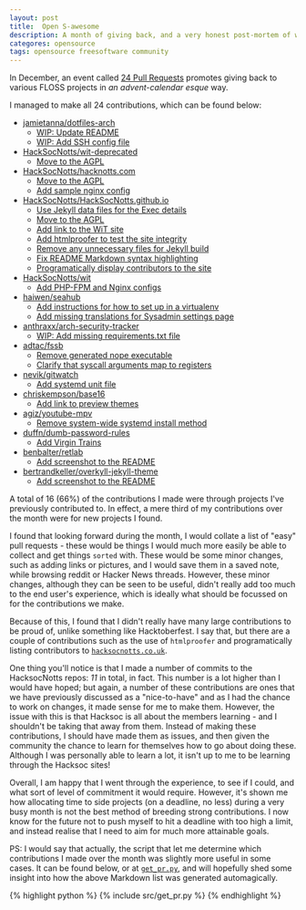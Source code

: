```yaml
---
layout: post
title:  Open S-awesome
description: A month of giving back, and a very honest post-mortem of what I learned.
categores: opensource
tags: opensource freesoftware community
---
```


In December, an event called [24 Pull Requests][24pr] promotes giving back to various FLOSS projects in _an advent-calendar esque_ way.

I managed to make all 24 contributions, which can be found below:

- [jamietanna/dotfiles-arch](https://github.com/jamietanna/dotfiles-arch)
    - [WIP: Update README](https://github.com/jamietanna/dotfiles-arch/pull/45)
    - [WIP: Add SSH config file](https://github.com/jamietanna/dotfiles-arch/pull/44)
- [HackSocNotts/wit-deprecated](https://github.com/HackSocNotts/wit-deprecated)
    - [Move to the AGPL](https://github.com/HackSocNotts/wit-deprecated/pull/37)
- [HackSocNotts/hacknotts.com](https://github.com/HackSocNotts/hacknotts.com)
    - [Move to the AGPL](https://github.com/HackSocNotts/hacknotts.com/pull/16)
    - [Add sample nginx config](https://github.com/HackSocNotts/hacknotts.com/pull/15)
- [HackSocNotts/HackSocNotts.github.io](https://github.com/HackSocNotts/HackSocNotts.github.io)
    - [Use Jekyll data files for the Exec details](https://github.com/HackSocNotts/HackSocNotts.github.io/pull/21)
    - [Move to the AGPL](https://github.com/HackSocNotts/HackSocNotts.github.io/pull/20)
    - [Add link to the WiT site](https://github.com/HackSocNotts/HackSocNotts.github.io/pull/19)
    - [Add htmlproofer to test the site integrity](https://github.com/HackSocNotts/HackSocNotts.github.io/pull/18)
    - [Remove any unnecessary files for Jekyll build](https://github.com/HackSocNotts/HackSocNotts.github.io/pull/17)
    - [Fix README Markdown syntax highlighting](https://github.com/HackSocNotts/HackSocNotts.github.io/pull/16)
    - [Programatically display contributors to the site](https://github.com/HackSocNotts/HackSocNotts.github.io/pull/15)
- [HackSocNotts/wit](https://github.com/HackSocNotts/wit)
    - [Add PHP-FPM and Nginx configs](https://github.com/HackSocNotts/wit/pull/36)
- [haiwen/seahub](https://github.com/haiwen/seahub)
    - [Add instructions for how to set up in a virtualenv](https://github.com/haiwen/seahub/pull/1433)
    - [Add missing translations for Sysadmin settings page](https://github.com/haiwen/seahub/pull/1432)
- [anthraxx/arch-security-tracker](https://github.com/anthraxx/arch-security-tracker)
    - [WIP: Add missing requirements.txt file](https://github.com/anthraxx/arch-security-tracker/pull/42)
- [adtac/fssb](https://github.com/adtac/fssb)
    - [Remove generated nope executable](https://github.com/adtac/fssb/pull/6)
    - [Clarify that syscall arguments map to registers](https://github.com/adtac/fssb/pull/5)
- [nevik/gitwatch](https://github.com/nevik/gitwatch)
    - [Add systemd unit file](https://github.com/nevik/gitwatch/pull/38)
- [chriskempson/base16](https://github.com/chriskempson/base16)
    - [Add link to preview themes](https://github.com/chriskempson/base16/pull/71)
- [agiz/youtube-mpv](https://github.com/agiz/youtube-mpv)
    - [Remove system-wide systemd install method](https://github.com/agiz/youtube-mpv/pull/26)
- [duffn/dumb-password-rules](https://github.com/duffn/dumb-password-rules)
    - [Add Virgin Trains](https://github.com/duffn/dumb-password-rules/pull/33)
- [benbalter/retlab](https://github.com/benbalter/retlab)
    - [Add screenshot to the README](https://github.com/benbalter/retlab/pull/4)
- [bertrandkeller/overkyll-jekyll-theme](https://github.com/bertrandkeller/overkyll-jekyll-theme)
    - [Add screenshot to the README](https://github.com/bertrandkeller/overkyll-jekyll-theme/pull/6)

A total of 16 (66%) of the contributions I made were through projects I've previously contributed to. In effect, a mere third of my contributions over the month were for new projects I found.

I found that looking forward during the month, I would collate a list of "easy" pull requests - these would be things I would much more easily be able to collect and get things `sorted` with. These would be some minor changes, such as adding links or pictures, and I would save them in a saved note, while browsing reddit or Hacker News threads. However, these minor changes, although they can be seen to be useful, didn't really add too much to the end user's experience, which is ideally what should be focussed on for the contributions we make.

Because of this, I found that I didn't really have many large contributions to be proud of, unlike something like Hacktoberfest. I say that, but there are a couple of contributions such as the use of `htmlproofer` and programatically listing contributors to [`hacksocnotts.co.uk`](http://hacksocnotts.co.uk).


One thing you'll notice is that I made a number of commits to the HacksocNotts repos: _11_ in total, in fact. This number is a lot higher than I would have hoped; but again, a number of these contributions are ones that we have previously discussed as a "nice-to-have" and as I had the chance to work on changes, it made sense for me to make them. However, the issue with this is that Hacksoc is all about the members learning - and I shouldn't be taking that away from them. Instead of making these contributions, I should have made them as issues, and then given the community the chance to learn for themselves how to go about doing these. Although I was personally able to learn a lot, it isn't up to me to be learning through the Hacksoc sites!

Overall, I am happy that I went through the experience, to see if I could, and what sort of level of commitment it would require. However, it's shown me how allocating time to side projects (on a deadline, no less) during a very busy month is not the best method of breeding strong contributions. I now know for the future not to push myself to hit a deadline with too high a limit, and instead realise that I need to aim for much more attainable goals.

PS: I would say that actually, the script that let me determine which contributions I made over the month was slightly more useful in some cases. It can be found below, or at [`get_pr.py`](https://gitlab.com/jamietanna/jvt.me/blob/master/_includes/src/get_pr.py), and will hopefully shed some insight into how the above Markdown list was generated automagically.

{% highlight python %}
{% include src/get_pr.py %}
{% endhighlight %}

[24pr]: http://24pullrequests.com/
